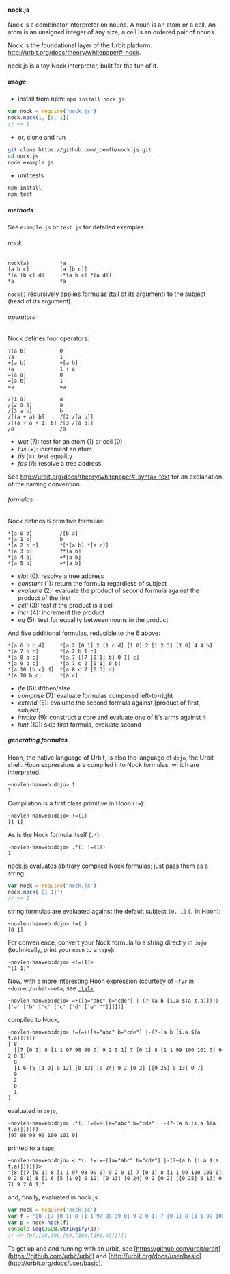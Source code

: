 #### nock.js

Nock is a combinator interpreter on nouns. A noun is an atom or a cell.
An atom is an unsigned integer of any size; a cell is an ordered pair of nouns.

Nock is the foundational layer of the Urbit platform: http://urbit.org/docs/theory/whitepaper#-nock.

nock.js is a toy Nock interpreter, built for the fun of it.

##### usage

- install from npm: `npm install nock.js`

```js
var nock = require('nock.js')
nock.nock(1, [0, 1])
// => 1
```

- or, clone and run

```sh
git clone https://github.com/joemfb/nock.js.git
cd nock.js
node example.js
```

- unit tests

```sh
npm install
npm test
```

##### methods

See `example.js` or `test.js` for detailed examples.

###### nock

```
nock(a)          *a
[a b c]          [a [b c]]
*[a [b c] d]     [*[a b c] *[a d]]
*a               *a
```

`nock()` recursively applies formulas (tail of its argument) to the subject (head of its argument).

###### operators

Nock defines four operators:

```
?[a b]           0
?a               1
+[a b]           +[a b]
+a               1 + a
=[a a]           0
=[a b]           1
=a               =a

/[1 a]           a
/[2 a b]         a
/[3 a b]         b
/[(a + a) b]     /[2 /[a b]]
/[(a + a + 1) b] /[3 /[a b]]
/a               /a
```

- *wut* (?): test for an atom (1) or cell (0)
- *lus* (+): increment an atom
- *tis* (=): test equality
- *fas* (/): resolve a tree address

See http://urbit.org/docs/theory/whitepaper#-syntax-text for an explanation of the naming convention.

###### formulas

Nock defines 6 primitive formulas:

```
*[a 0 b]         /[b a]
*[a 1 b]         b
*[a 2 b c]       *[*[a b] *[a c]]
*[a 3 b]         ?*[a b]
*[a 4 b]         +*[a b]
*[a 5 b]         =*[a b]
```

- *slot* (0): resolve a tree address
- *constant* (1): return the formula regardless of subject
- *evaluate* (2): evaluate the product of second formula against the product of the first
- *cell* (3): test if the product is a cell
- *incr* (4): increment the product
- *eq* (5): test for equality between nouns in the product

And five additional formulas, reducible to the 6 above:

```
*[a 6 b c d]     *[a 2 [0 1] 2 [1 c d] [1 0] 2 [1 2 3] [1 0] 4 4 b]
*[a 7 b c]       *[a 2 b 1 c]
*[a 8 b c]       *[a 7 [[7 [0 1] b] 0 1] c]
*[a 9 b c]       *[a 7 c 2 [0 1] 0 b]
*[a 10 [b c] d]  *[a 8 c 7 [0 3] d]
*[a 10 b c]      *[a c]
```

- *ife* (6): if/then/else
- *compose* (7): evaluate formulas composed left-to-right
- *extend* (8): evaluate the second formula against [product of first, subject]
- *invoke* (9): construct a core and evaluate one of it's arms against it
- *hint* (10): skip first formula, evaluate second

##### generating formulas

Hoon, the native language of Urbit, is also the language of `dojo`, the Urbit shell. Hoon expressions are compiled into Nock formulas, which are interpreted.

```
~novlen-hanweb:dojo> 1
1
```

Compilation is a first class primitive in Hoon (`!=`):

```
~novlen-hanweb:dojo> !=(1)
[1 1]
```

As is the Nock formula itself (`.*`):

```
~novlen-hanweb:dojo> .*(. !=(1))
1
```

nock.js evaluates abitrary compiled Nock formulas; just pass them as a string:

```js
var nock = require('nock.js')
nock.nock('[1 1]')
// => 1
```

string formulas are evaluated against the default subject `[0, 1]` (`.` in Hoon):

```
~novlen-hanweb:dojo> !=(.)
[0 1]
```

For convenience, convert your Nock formula to a string directly in `dojo` (technically, print your `noun` to a `tape`):

```
~novlen-hanweb:dojo> <!=(1)>
"[1 1]"
```

Now, with a more interesting Hoon expression (courtesy of `~fyr` in `~doznec/urbit-meta`; see [`:talk`](http://urbit.org/docs/user/talk):

```
~novlen-hanweb:dojo> =+([a="abc" b="cde"] |-(?~(a b [i.a $(a t.a)])))
['a' ['b' ['c' ['c' ['d' ['e' ""]]]]]]
```

compiled to Nock,

```
~novlen-hanweb:dojo> !=(=+([a="abc" b="cde"] |-(?~(a b [i.a $(a t.a)]))))
[ 8
  [[7 [0 1] 8 [1 1 97 98 99 0] 9 2 0 1] 7 [0 1] 8 [1 1 99 100 101 0] 9 2 0 1]
  8
  [1 6 [5 [1 0] 0 12] [0 13] [0 24] 9 2 [0 2] [[0 25] 0 13] 0 7]
  9
  2
  0
  1
]
```

evaluated in `dojo`,

```
~novlen-hanweb:dojo> .*(. !=(=+([a="abc" b="cde"] |-(?~(a b [i.a $(a t.a)])))))
[97 98 99 99 100 101 0]
```

printed to a `tape`,

```
~novlen-hanweb:dojo> <.*(. !=(=+([a="abc" b="cde"] |-(?~(a b [i.a $(a t.a)])))))>
"[8 [[7 [0 1] 8 [1 1 97 98 99 0] 9 2 0 1] 7 [0 1] 8 [1 1 99 100 101 0] 9 2 0 1] 8 [1 6 [5 [1 0] 0 12] [0 13] [0 24] 9 2 [0 2] [[0 25] 0 13] 0 7] 9 2 0 1]"
```

and, finally, evaluated in nock.js:

```js
var nock = require('nock.js')
var f = "[8 [[7 [0 1] 8 [1 1 97 98 99 0] 9 2 0 1] 7 [0 1] 8 [1 1 99 100 101 0] 9 2 0 1] 8 [1 6 [5 [1 0] 0 12] [0 13] [0 24] 9 2 [0 2] [[0 25] 0 13] 0 7] 9 2 0 1]"
var p = nock.nock(f)
console.log(JSON.stringify(p))
// => [97,[98,[99,[99,[100,[101,0]]]]]]
```

To get up and and running with an urbit, see [https://github.com/urbit/urbit](https://github.com/urbit/urbit) and [http://urbit.org/docs/user/basic](http://urbit.org/docs/user/basic).
